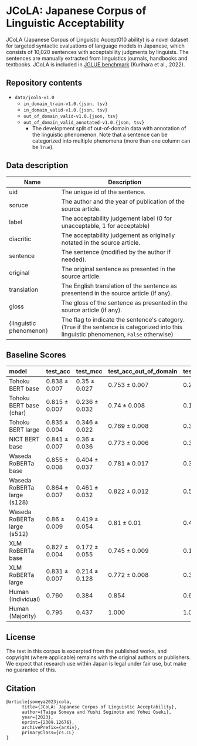 # JCoLA: Japanese Corpus of Linguistic Acceptability

JCoLA (Japanese Corpus of Linguistic Accept010 ability) is a novel dataset for targeted syntactic evaluations of language models in Japanese, which consists of 10,020 sentences with acceptability judgments by linguists. The sentences are manually extracted from linguistics journals, handbooks and textbooks. JCoLA is included in [JGLUE benchmark](https://github.com/yahoojapan/JGLUE) (Kurihara et al., 2022).

## Repository contents

- `data/jcola-v1.0`
  - `in_domain_train-v1.0.{json, tsv}`
  - `in_domain_valid-v1.0.{json, tsv}`
  - `out_of_domain_valid-v1.0.{json, tsv}`
  - `out_of_domain_valid_annotated-v1.0.{json, tsv}`
    - The development split of out-of-domain data with annotation of the linguistic phenomenon. Note that a sentence can be categorized into multiple phenomena (more than one column can be `True`).

## Data description

| Name                    | Description                                                                                                                              |
| ----------------------- | ---------------------------------------------------------------------------------------------------------------------------------------- |
| uid                     | The unique id of the sentence.                                                                                                           |
| soruce                  | The author and the year of publication of the source article.                                                                            |
| label                   | The acceptability judgement label (0 for unacceptable, 1 for acceptable)                                                                 |
| diacritic               | The acceptability judgement as originally notated in the source article.                                                                 |
| sentence                | The sentence (modified by the author if needed).                                                                                         |
| original                | The original sentence as presented in the source article.                                                                                |
| translation             | The English translation of the sentence as presentend in the source article (if any).                                                    |
| gloss                   | The gloss of the sentence as presented in the source article (if any).                                                                   |
| {linguistic phenomenon} | The flag to indicate the sentence's category. (`True` if the sentence is categorized into this linguistic phenomenon, `False` otherwise) |

## Baseline Scores

| model                       | test_acc      | test_mcc      | test_acc_out_of_domain | test_mcc_out_of_domain |
| :-------------------------- | :------------ | :------------ | :--------------------- | :--------------------- |
| Tohoku BERT base            | 0.838 ± 0.007 | 0.35 ± 0.027  | 0.753 ± 0.007          | 0.247 ± 0.028          |
| Tohoku BERT base (char)     | 0.815 ± 0.007 | 0.236 ± 0.032 | 0.74 ± 0.008           | 0.164 ± 0.057          |
| Tohoku BERT large           | 0.835 ± 0.004 | 0.346 ± 0.022 | 0.769 ± 0.008          | 0.309 ± 0.033          |
| NICT BERT base              | 0.841 ± 0.007 | 0.36 ± 0.036  | 0.773 ± 0.006          | 0.329 ± 0.023          |
| Waseda RoBERTa base         | 0.855 ± 0.008 | 0.404 ± 0.037 | 0.781 ± 0.017          | 0.355 ± 0.069          |
| Waseda RoBERTa large (s128) | 0.864 ± 0.007 | 0.461 ± 0.032 | 0.822 ± 0.012          | 0.507 ± 0.038          |
| Waseda RoBERTa large (s512) | 0.86 ± 0.009  | 0.419 ± 0.054 | 0.81 ± 0.01            | 0.465 ± 0.032          |
| XLM RoBERTa base            | 0.827 ± 0.004 | 0.172 ± 0.055 | 0.745 ± 0.009          | 0.176 ± 0.063          |
| XLM RoBERTa large           | 0.831 ± 0.007 | 0.214 ± 0.128 | 0.772 ± 0.008          | 0.32 ± 0.033           |
| Human (Individual)          | 0.760         | 0.384         | 0.854                  | 0.653                  |
| Human (Majority)            | 0.795         | 0.437         | 1.000                  | 1.000                  |

## License

The text in this corpus is excerpted from the published works, and copyright (where applicable) remains with the original authors or publishers. We expect that research use within Japan is legal under fair use, but make no guarantee of this.

## Citation
```
@article{someya2023jcola,
      title={JCoLA: Japanese Corpus of Linguistic Acceptability}, 
      author={Taiga Someya and Yushi Sugimoto and Yohei Oseki},
      year={2023},
      eprint={2309.12676},
      archivePrefix={arXiv},
      primaryClass={cs.CL}
}
```
